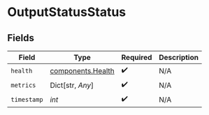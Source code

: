 # OutputStatusStatus


## Fields

| Field                                              | Type                                               | Required                                           | Description                                        |
| -------------------------------------------------- | -------------------------------------------------- | -------------------------------------------------- | -------------------------------------------------- |
| `health`                                           | [components.Health](../../models/shared/health.md) | :heavy_check_mark:                                 | N/A                                                |
| `metrics`                                          | Dict[str, *Any*]                                   | :heavy_check_mark:                                 | N/A                                                |
| `timestamp`                                        | *int*                                              | :heavy_check_mark:                                 | N/A                                                |